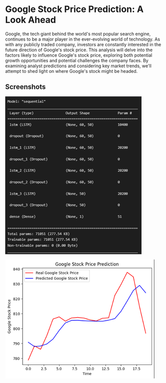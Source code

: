 # Google Stock Price Prediction: A Look Ahead
Google, the tech giant behind the world's most popular search engine, continues to be a major player in the ever-evolving world of technology. As with any publicly traded company, investors are constantly interested in the future direction of Google's stock price. This analysis will delve into the factors likely to influence Google's stock price, exploring both potential growth opportunities and potential challenges the company faces. By examining analyst predictions and considering key market trends, we'll attempt to shed light on where Google's stock might be headed.


## Screenshots
![Output1](https://github.com/GayathriRajmohan/GoogleStockPricePrediction/blob/main/Output/Screenshot%202024-04-05%20190348.png)

![Output2](https://github.com/GayathriRajmohan/GoogleStockPricePrediction/blob/main/Output/Screenshot%202024-04-05%20190407.png)
